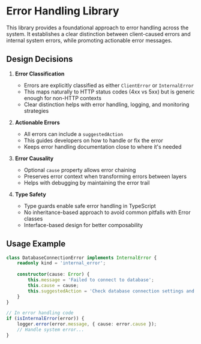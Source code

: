 # Error Handling Library

This library provides a foundational approach to error handling across the system. It establishes a clear distinction between client-caused errors and internal system errors, while promoting actionable error messages.

## Design Decisions

1. **Error Classification**
   - Errors are explicitly classified as either `ClientError` or `InternalError`
   - This maps naturally to HTTP status codes (4xx vs 5xx) but is generic enough for non-HTTP contexts
   - Clear distinction helps with error handling, logging, and monitoring strategies

2. **Actionable Errors**
   - All errors can include a `suggestedAction`
   - This guides developers on how to handle or fix the error
   - Keeps error handling documentation close to where it's needed

3. **Error Causality**
   - Optional `cause` property allows error chaining
   - Preserves error context when transforming errors between layers
   - Helps with debugging by maintaining the error trail

4. **Type Safety**
   - Type guards enable safe error handling in TypeScript
   - No inheritance-based approach to avoid common pitfalls with Error classes
   - Interface-based design for better composability

## Usage Example

```typescript
class DatabaseConnectionError implements InternalError {
    readonly kind = 'internal_error';
    
    constructor(cause: Error) {
        this.message = 'Failed to connect to database';
        this.cause = cause;
        this.suggestedAction = 'Check database connection settings and ensure database is running';
    }
}

// In error handling code
if (isInternalError(error)) {
    logger.error(error.message, { cause: error.cause });
    // Handle system error...
}
``` 